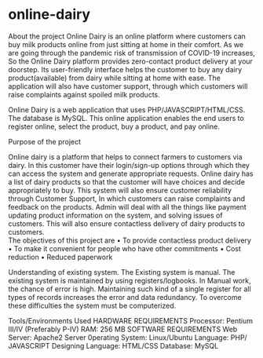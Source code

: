 # online-dairy
About the project
Online Dairy is an online platform where customers can buy milk products online from just sitting at home in their comfort. As we are going through the pandemic risk of transmission of COVID-19 increases, So the Online Dairy platform provides zero-contact product delivery at your doorstep.
Its user-friendly interface helps the customer to buy any dairy product(available) from dairy while sitting at home with ease.
The application will also have customer support, through which customers will raise complaints against spoiled milk products.

Online Dairy is a web application that uses PHP/JAVASCRIPT/HTML/CSS. The database is MySQL. This online application enables the end users to register online, select the product, buy a product, and pay online.

Purpose of the project

Online dairy is a platform that helps to connect farmers to customers via dairy.
In this customer have their login/sign-up options through which they can access the system and generate appropriate requests.
Online dairy has a list of dairy products so that the customer will have choices and decide appropriately to buy.
This system will also ensure customer reliability through Customer Support, In which customers can raise complaints and feedback on the products.
Admin will deal with all the things like payment updating product information on the system, and solving issues of customers.
This will also ensure contactless delivery of dairy products to customers.  
The objectives of this project are 
• To provide contactless product delivery
• To make it convenient for people who have other commitments
• Cost reduction
• Reduced paperwork

Understanding of existing system.
The Existing system is manual. 
The existing system is maintained by using registers/logbooks.
In Manual work, the chance of error is high.
Maintaining such kind of a single register for all types of records increases the error and data redundancy. To overcome these difficulties the system must be computerized.

Tools/Environments Used
HARDWARE REQUIREMENTS
Processor: Pentium III/IV (Preferably P-IV)
RAM: 256 MB
SOFTWARE REQUIREMENTS
Web Server: Apache2 Server
0perating System: Linux/Ubuntu
Language: PHP/ JAVASCRIPT
Designing Language: HTML/CSS
Database: MySQL
